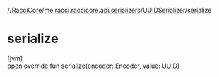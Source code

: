 //[RacciCore](../../../index.md)/[me.racci.raccicore.api.serializers](../index.md)/[UUIDSerializer](index.md)/[serialize](serialize.md)

# serialize

[jvm]\
open override fun [serialize](serialize.md)(encoder: Encoder, value: [UUID](https://docs.oracle.com/javase/8/docs/api/java/util/UUID.html))
